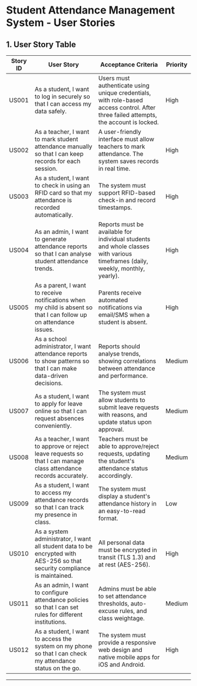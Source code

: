 
# Student Attendance Management System - User Stories


## 1. User Story Table

| Story ID | User Story | Acceptance Criteria | Priority |
|----------|------------|---------------------|----------|
| US001 | As a student, I want to log in securely so that I can access my data safely. | Users must authenticate using unique credentials, with role-based access control. After three failed attempts, the account is locked. | High |
| US002 | As a teacher, I want to mark student attendance manually so that I can keep records for each session. | A user-friendly interface must allow teachers to mark attendance. The system saves records in real time. | High |
| US003 | As a student, I want to check in using an RFID card so that my attendance is recorded automatically. | The system must support RFID-based check-in and record timestamps. | High |
| US004 | As an admin, I want to generate attendance reports so that I can analyse student attendance trends. | Reports must be available for individual students and whole classes with various timeframes (daily, weekly, monthly, yearly). | High |
| US005 | As a parent, I want to receive notifications when my child is absent so that I can follow up on attendance issues. | Parents receive automated notifications via email/SMS when a student is absent. | High |
| US006 | As a school administrator, I want attendance reports to show patterns so that I can make data-driven decisions. | Reports should analyse trends, showing correlations between attendance and performance. | Medium |
| US007 | As a student, I want to apply for leave online so that I can request absences conveniently. | The system must allow students to submit leave requests with reasons, and update status upon approval. | Medium |
| US008 | As a teacher, I want to approve or reject leave requests so that I can manage class attendance records accurately. | Teachers must be able to approve/reject requests, updating the student's attendance status accordingly. | Medium |
| US009 | As a student, I want to access my attendance records so that I can track my presence in class. | The system must display a student's attendance history in an easy-to-read format. | Low |
| US010 | As a system administrator, I want all student data to be encrypted with AES-256 so that security compliance is maintained. | All personal data must be encrypted in transit (TLS 1.3) and at rest (AES-256). | High |
| US011 | As an admin, I want to configure attendance policies so that I can set rules for different institutions. | Admins must be able to set attendance thresholds, auto-excuse rules, and class weightage. | Medium |
| US012 | As a student, I want to access the system on my phone so that I can check my attendance status on the go. | The system must provide a responsive web design and native mobile apps for iOS and Android. | High |
---
